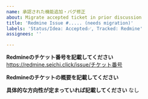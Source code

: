 ```yaml
---
name: 承認された機能追加・バグ修正
about: Migrate accepted ticket in prior discussion
title: 'Redmine Issue #..... (needs migration)'
labels: 'Status/Idea: Accepted✅, Tracked: Redmine'
assignees: ''

---
```


<!-- 作る前に: 重複していませんか？実装されていませんか？ -->
**Redmineのチケット番号を記載してください**
https://redmine.seichi.click/issue/チケット番号

**Redmineのチケットの概要を記載してください**
<!-- この欄は必須です。 -->

**具体的な方向性が定まっていれば記載してください**
なし
